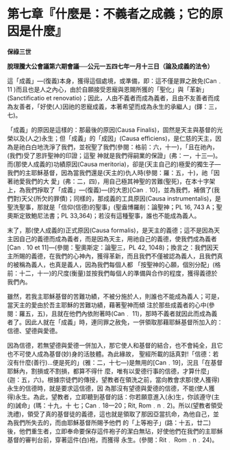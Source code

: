# 第七章『什麼是：不義者之成義；它的原因是什麼』


**保祿三世**

**脫理騰大公會議第六期會議──公元一五四七年一月十三日（論及成義的法令）**





這「成義」—(復義)本身，獲得這個處境，或準備，即：這不僅是罪之赦免(Can﹒11 
)而且也是人之內心，由於自願接受恩寵與恩賜所獲的「聖化」與「革新」(Sanctificatio et 
renovatio)；因此，人由不義者而成為義者，且由不友善者而成為友善者，「好使(人)因祂的恩寵成義，本著希望而成為永生的承繼人」(鐸：三，
七)。

「成義」的原因是這樣的：那最後的原因(Causa 
Finalis)，固然是天主與基督的光榮以及(人之)永生；但「成義」的「成因」(Causa 
efficiens)，是仁慈的天主，因為是祂白白地洗淨了我們，並祝聖了我們(參閱：格前：六，十一)，「且在祂內，(我們)受了恩許聖神的印證；這聖
神就是我們得嗣業的保證」(弗：一，十三—)。而(那使人成義的)功績原因(Causa 
meritoria)，卻是(天主自己的)極愛的獨生子—我們的主耶穌基督，因為當我們還是(天主的)仇人時(參閱：羅：五，十)，祂「因著祂愛我們的大
愛」(弗：二，四)，用自己極其神聖的苦難(聖死)，在本十字架上，為我們掙取了「成義」—(復義)—(的大恩)[Can﹒10]，並為我們，補償了(我
們對)天父(所欠的罪債)；同樣的，那成義的工具原因(Causa 
instrumentalis)，是聖洗聖事，那就是「信仰(信德)的聖事」(聖盎博羅削：論聖神；PL 16, 743 A；聖奧斯定致鮑尼法書；PL
 33,364)；若沒有這種聖事，誰也不能成為義人。

末了，那(使人成義的)正式原因(Causa 
formalis)，是天主的義德；這不是因為天主因自己的義德而成為義者，而是因為天主，用祂自己的義德，使我們成為義者[Can﹒10 et 
11]—(參閱：聖奧斯定：論聖三，PL 42, 
1048)；換言之：我們因天主所賜的義德，在我們的心神內，獲得革新，而且我們不僅被認為義人，且我們真的被稱為義人，也真是義人，因為我們每個人都
「按聖神的心願，個別分配」(格前：十二，十一)的尺度(衡量)並按我們每個人的準備與合作的程度，獲得義德於我們內。

雖然，若我主耶穌基督的苦難功績，不被分施於人，則誰也不能成為義人；可是，當天主的愛由於吾主耶穌的苦難功績，藉著聖神而傾
注於那些成義者的心中(參閱：羅五，五)，且就在他們內依附著時(Can﹒ 
11)，那時不義者就因此而成為義者了。因此人就在「成義」時，連同罪之赦免，一併領取那藉耶穌基督所加入的：信德、望德與愛德。

因為信德，若無望德與愛德一併加入，那它使人和基督的結合，也不會純全，且它也不可使人成為基督(妙)身的活肢體。為此緣故，
聖經所載的話真對!「信德：若沒有什麼(善行)…便是死的」(雅：二，十七—)是無用的[Can﹒19]，況且「在基督耶穌內，割損或不割損，都算不得什
麼，唯有以愛德行事的信德，才算什麼」(迦：五，六)。根據宗徒們的傳授，望教者在領洗之前，當向教會求那(使人獲得)永生的信德時，就是要求這信德，因
為那沒有望德與愛德的信德，不能(使人獲得)永生。為此，望教者，立即聽到基督的話：你若願意進入(永)生，你該遵守(主的)誡命」(瑪：十九，十
七；Can﹒18—20；Rit, 
Rom﹒n﹒2)。所以(望教者領受洗禮)，領受了真的基督徒的義德，這也就是領取了那因亞當抗命，為他自己，並為我們所失去的，而由耶穌基督所賜予他們
的「上等袍子」(路：十五，廿二)後，他們重生者，立即奉命要保存這件袍子的潔白無玷，好使他們在我們的主耶穌基督的審判台前，穿著這件(白)袍，而獲得
永生。(參閱：Rit﹒ Rom﹒n﹒24)。

